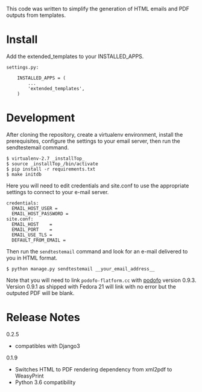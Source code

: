 This code was written to simplify the generation of HTML emails and PDF
outputs from templates.

Install
=======

Add the extended_templates to your INSTALLED_APPS.

    settings.py:

        INSTALLED_APPS = (
            ...
            'extended_templates',
        )

Development
===========

After cloning the repository, create a virtualenv environment, install
the prerequisites, configure the settings to your email server, then
run the sendtestemail command.

    $ virtualenv-2.7 _installTop_
    $ source _installTop_/bin/activate
    $ pip install -r requirements.txt
    $ make initdb

Here you will need to edit credentials and site.conf to use the appropriate
settings to connect to your e-mail server.

    credentials:
      EMAIL_HOST_USER =
      EMAIL_HOST_PASSWORD =
    site.conf:
      EMAIL_HOST    =
      EMAIL_PORT    =
      EMAIL_USE_TLS =
      DEFAULT_FROM_EMAIL =

Then run the ``sendtestemail`` command and look for an e-mail delivered to you
in HTML format.

    $ python manage.py sendtestemail __your_email_address__


Note that you will need to link ``podofo-flatform.cc`` with [podofo](http://podofo.sourceforge.net/)
version 0.9.3. Version 0.9.1 as shipped with Fedora 21 will link with no
error but the outputed PDF will be blank.

Release Notes
=============

0.2.5

  * compatibles with Django3

0.1.9

  * Switches HTML to PDF rendering dependency from xml2pdf to WeasyPrint
  * Python 3.6 compatibility

